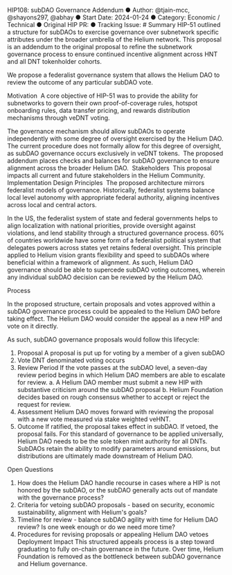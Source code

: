 HIP108: subDAO Governance Addendum
●	Author: @tjain-mcc, @shayons297, @abhay
●	Start Date: 2024-01-24
●	Category: Economic / Technical
●	Original HIP PR: 
●	Tracking Issue: #
Summary
HIP-51 outlined a structure for subDAOs to exercise governance over subnetwork specific attributes under the broader umbrella of the Helium network. This proposal is an addendum to the original proposal to refine the subnetwork governance process to ensure continued incentive alignment across HNT and all DNT tokenholder cohorts.

We propose a federalist governance system that allows the Helium DAO to review the outcome of any particular subDAO vote.

Motivation 
A core objective of HIP-51 was to provide the ability for subnetworks to govern their own proof-of-coverage rules, hotspot onboarding rules, data transfer pricing, and rewards distribution mechanisms through veDNT voting. 

The governance mechanism should allow subDAOs to operate independently with some degree of oversight exercised by the Helium DAO. The current procedure does not formally allow for this degree of oversight, as subDAO governance occurs exclusively in veDNT tokens.
 The proposed addendum places checks and balances for subDAO governance to ensure alignment across the broader Helium DAO.  Stakeholders 
This proposal impacts all current and future stakeholders in the Helium Community.
Implementation
Design Principles 
The proposed architecture mirrors federalist models of governance. Historically, federalist systems balance local level autonomy with appropriate federal authority, aligning incentives across local and central actors. 

In the US, the federalist system of state and federal governments helps to align localization with national priorities, provide oversight against violations, and lend stability through a structured governance process. 60% of countries worldwide have some form of a federalist political system that delegates powers across states yet retains federal oversight. This principle applied to Helium vision grants flexibility and speed to subDAOs where beneficial within a framework of alignment. As such, Helium DAO governance should be able to supercede subDAO voting outcomes, wherein any individual subDAO decision can be reviewed by the Helium DAO. 

Process 

In the proposed structure, certain proposals and votes approved within a subDAO governance process could be appealed to the Helium DAO before taking effect. The Helium DAO would consider the appeal as a new HIP and vote on it directly. 

As such, subDAO governance proposals would follow this lifecycle:
1.	Proposal A proposal is put up for voting by a member of a given subDAO 
2.	Vote DNT denominated voting occurs
3.	Review Period If the vote passes at the subDAO level, a seven-day review period begins in which Helium DAO members are able to escalate for review.
a.	A Helium DAO member must submit a new HIP with substantive criticism around the subDAO proposal
b.	Helium Foundation decides based on rough consensus whether to accept or reject the request for review.
4.	Assessment Helium DAO moves forward with reviewing the proposal with a new vote measured via stake weighted veHNT.
5.	Outcome If ratified, the proposal takes effect in subDAO. If vetoed, the proposal fails.
For this standard of governance to be applied universally, Helium DAO needs to be the sole token mint authority for all DNTs. SubDAOs retain the ability to modify parameters around emissions, but distributions are ultimately made downstream of Helium DAO.

Open Questions
1.	How does the Helium DAO handle recourse in cases where a HIP is not honored by the subDAO, or the subDAO generally acts out of mandate with the governance process?
2.	Criteria for vetoing subDAO proposals - based on security, economic sustainability, alignment with Helium's goals?
3.	Timeline for review - balance subDAO agility with time for Helium DAO review? Is one week enough or do we need more time?
4.	Procedures for revising proposals or appealing Helium DAO vetoes
Deployment Impact
This structured appeals process is a step toward graduating to fully on-chain governance in the future. Over time, Helium Foundation is removed as the bottleneck between subDAO governance and Helium governance. 
